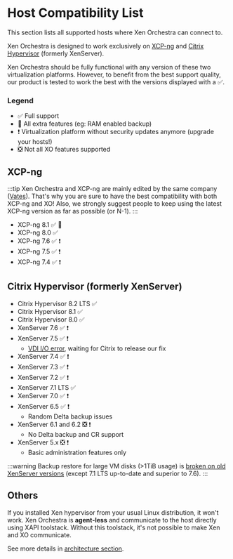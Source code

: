 # Host Compatibility List

This section lists all supported hosts where Xen Orchestra can connect to.

Xen Orchestra is designed to work exclusively on [XCP-ng](https://xcp-ng.org/) and [Citrix Hypervisor](https://www.citrix.com/products/citrix-hypervisor/) (formerly XenServer).

Xen Orchestra should be fully functional with any version of these two virtualization platforms. However, to benefit from the best support quality, our product is tested to work the best with the versions displayed with a ✅.

### Legend

- ✅ Full support
- 🚀 All extra features (eg: RAM enabled backup)
- ❗ Virtualization platform without security updates anymore (upgrade your hosts!)
- ❎ Not all XO features supported

## XCP-ng

:::tip
Xen Orchestra and XCP-ng are mainly edited by the same company ([Vates](https://vates.fr)). That's why you are sure to have the best compatibility with both XCP-ng and XO! Also, we strongly suggest people to keep using the latest XCP-ng version as far as possible (or N-1).
:::

- XCP-ng 8.1 ✅ 🚀
- XCP-ng 8.0 ✅
- XCP-ng 7.6 ✅ ❗
- XCP-ng 7.5 ✅ ❗
- XCP-ng 7.4 ✅ ❗

## Citrix Hypervisor (formerly XenServer)

- Citrix Hypervisor 8.2 LTS ✅
- Citrix Hypervisor 8.1 ✅
- Citrix Hypervisor 8.0 ✅
- XenServer 7.6 ✅ ❗
- XenServer 7.5 ✅ ❗
  - [VDI I/O error](https://bugs.xenserver.org/browse/XSO-873), waiting for Citrix to release our fix
- XenServer 7.4 ✅ ❗
- XenServer 7.3 ✅ ❗
- XenServer 7.2 ✅ ❗
- XenServer 7.1 LTS ✅
- XenServer 7.0 ✅ ❗
- XenServer 6.5 ✅ ❗
  - Random Delta backup issues
- XenServer 6.1 and 6.2 ❎ ❗
  - No Delta backup and CR support
- XenServer 5.x ❎ ❗
  - Basic administration features only

:::warning
Backup restore for large VM disks (>1TiB usage) is [broken on old XenServer versions](https://bugs.xenserver.org/browse/XSO-868) (except 7.1 LTS up-to-date and superior to 7.6).
:::

## Others

If you installed Xen hypervisor from your usual Linux distribution, it won't work. Xen Orchestra is **agent-less** and communicate to the host directly using XAPI toolstack. Without this toolstack, it's not possible to make Xen and XO communicate.

See more details in [architecture section](architecture.md).
